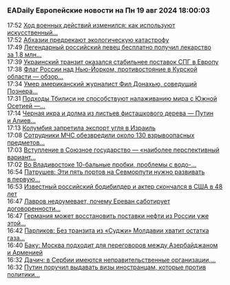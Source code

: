<h3>EADaily Европейские новости на Пн 19 авг 2024 18:00:03</h3>
<div class="rss">
  <span class="smaller gray hspace">17:52</span>
  <a class="nodecor" href="https://eadaily.com/ru/news/2024/08/19/hod-voennyh-deystviy-izmenilsya-kak-ispolzuyut-iskusstvennyy-intellekt-v-svo">Ход военных действий изменился: как используют искусственный...</a>
</div>
<div class="rss">
  <span class="smaller gray hspace">17:52</span>
  <a class="nodecor" href="https://eadaily.com/ru/news/2024/08/19/abhazii-predrekayut-ekologicheskuyu-katastrofu">Абхазии предрекают экологическую катастрофу</a>
</div>
<div class="rss">
  <span class="smaller gray hspace">17:49</span>
  <a class="nodecor" href="https://eadaily.com/ru/news/2024/08/19/legendarnyy-rossiyskiy-pevec-besplatno-poluchil-lekarstvo-za-18-mln-rubley">Легендарный российский певец бесплатно получил лекарство за 1,8 млн...</a>
</div>
<div class="rss">
  <span class="smaller gray hspace">17:39</span>
  <a class="nodecor" href="https://eadaily.com/ru/news/2024/08/19/ukrainskiy-tranzit-okazalsya-stabilnee-postavok-spg-v-evropu">Украинский транзит оказался стабильнее поставок СПГ в Европу</a>
</div>
<div class="rss">
  <span class="smaller gray hspace">17:38</span>
  <a class="nodecor" href="https://eadaily.com/ru/news/2024/08/19/flag-rossii-nad-nyu-yorkom-protivostoyanie-v-kurskoy-oblasti-obzor-situacii">Флаг России над Нью-Йорком, противостояние в Курской области — обзор...</a>
</div>
<div class="rss">
  <span class="smaller gray hspace">17:34</span>
  <a class="nodecor" href="https://eadaily.com/ru/news/2024/08/19/umer-amerikanskiy-zhurnalist-fil-donahyu-sovedushchiy-poznera-po-telemostam-sssr-ssha">Умер американский журналист Фил Донахью, соведущий Познера...</a>
</div>
<div class="rss">
  <span class="smaller gray hspace">17:31</span>
  <a class="nodecor" href="https://eadaily.com/ru/news/2024/08/19/podhody-tbilisi-ne-sposobstvuyut-nalazhivaniyu-mira-s-yuzhnoy-osetiey-gagloev">Подходы Тбилиси не способствуют налаживанию мира с Южной Осетией —...</a>
</div>
<div class="rss">
  <span class="smaller gray hspace">17:14</span>
  <a class="nodecor" href="https://eadaily.com/ru/news/2024/08/19/chernaya-ikra-i-dolma-iz-listev-fistashkovogo-dereva-putin-i-aliev-poobedali-v-baku">Черная икра и долма из листьев фисташкового дерева — Путин и Алиев...</a>
</div>
<div class="rss">
  <span class="smaller gray hspace">17:13</span>
  <a class="nodecor" href="https://eadaily.com/ru/news/2024/08/19/kolumbiya-zapretila-eksport-uglya-v-izrail">Колумбия запретила экспорт угля в Израиль</a>
</div>
<div class="rss">
  <span class="smaller gray hspace">17:08</span>
  <a class="nodecor" href="https://eadaily.com/ru/news/2024/08/19/sotrudniki-mchs-obezvredili-okolo-130-vzryvoopasnyh-predmetov-v-kurskoy-oblasti">Сотрудники МЧС обезвредили около 130 взрывоопасных предметов...</a>
</div>
<div class="rss">
  <span class="smaller gray hspace">17:03</span>
  <a class="nodecor" href="https://eadaily.com/ru/news/2024/08/19/vstuplenie-v-soyuznoe-gosudarstvo-naibolee-perspektivnyy-variant-dlya-yuzhnoy-osetii">Вступление в Союзное государство — «наиболее перспективный вариант...</a>
</div>
<div class="rss">
  <span class="smaller gray hspace">17:02</span>
  <a class="nodecor" href="https://eadaily.com/ru/news/2024/08/19/vo-vladivostoke-10-balnye-probki-problemy-s-vodo-i-elektrosnabzheniem-eto-dozhd">Во Владивостоке 10-бальные пробки, проблемы с водо-...</a>
</div>
<div class="rss">
  <span class="smaller gray hspace">16:54</span>
  <a class="nodecor" href="https://eadaily.com/ru/news/2024/08/19/patrushev-eti-pyat-portov-na-sevmorputi-nuzhno-razvivat-v-pervuyu-ochered">Патрушев: Эти пять портов на Севморпути нужно развивать в первую...</a>
</div>
<div class="rss">
  <span class="smaller gray hspace">16:53</span>
  <a class="nodecor" href="https://eadaily.com/ru/news/2024/08/19/izvestnyy-rossiyskiy-bodibilder-i-akter-skonchalsya-v-ssha-v-48-let">Известный российский бодибилдер и актер скончался в США в 48 лет</a>
</div>
<div class="rss">
  <span class="smaller gray hspace">16:47</span>
  <a class="nodecor" href="https://eadaily.com/ru/news/2024/08/19/lavrov-nedoumevaet-pochemu-erevan-sabotiruet-dogovorennosti-po-kommunikaciyam">Лавров недоумевает, почему Ереван саботирует договоренности...</a>
</div>
<div class="rss">
  <span class="smaller gray hspace">16:47</span>
  <a class="nodecor" href="https://eadaily.com/ru/news/2024/08/19/germaniya-mozhet-vosstanovit-postavki-nefti-iz-rossii-uzhe-etoy-osenyu-vagenkneht">Германия может восстановить поставки нефти из России уже этой...</a>
</div>
<div class="rss">
  <span class="smaller gray hspace">16:42</span>
  <a class="nodecor" href="https://eadaily.com/ru/news/2024/08/19/parlikov-bez-tranzita-iz-sudzhi-moldavii-hvatit-ostatka-gaza-v-trube-na-dva-dnya">Парликов: Без транзита из «Суджи» Молдавии хватит остатка газа...</a>
</div>
<div class="rss">
  <span class="smaller gray hspace">16:40</span>
  <a class="nodecor" href="https://eadaily.com/ru/news/2024/08/19/baku-moskva-podhodit-dlya-peregovorov-mezhdu-azerbaydzhanom-i-armeniey">Баку: Москва подходит для переговоров между Азербайджаном и Арменией</a>
</div>
<div class="rss">
  <span class="smaller gray hspace">16:32</span>
  <a class="nodecor" href="https://eadaily.com/ru/news/2024/08/19/dachich-v-serbii-imeyutsya-nepravitelstvennye-organizacii-finansiruemye-iz-za-rubezha">Дачич: в Сербии имеются неправительственные организации,...</a>
</div>
<div class="rss">
  <span class="smaller gray hspace">16:32</span>
  <a class="nodecor" href="https://eadaily.com/ru/news/2024/08/19/putin-poruchil-vydavat-vizy-inostrancam-kotorye-protiv-politiki-ih-rodnyh-stran">Путин поручил выдавать визы иностранцам, которые против политики...</a>
</div>